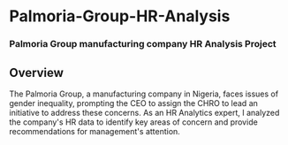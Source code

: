 # Palmoria-Group-HR-Analysis
### Palmoria Group manufacturing company HR Analysis Project

## Overview
The Palmoria Group, a manufacturing company in Nigeria, faces issues of gender inequality, prompting the CEO to assign the CHRO to lead an initiative to address these concerns. As an HR Analytics expert, I analyzed the company's HR data to identify key areas of concern and provide recommendations for management's attention.

